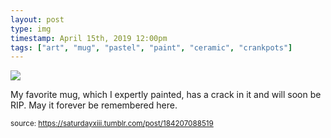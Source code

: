 ```yaml
---
layout: post
type: img
timestamp: April 15th, 2019 12:00pm
tags: ["art", "mug", "pastel", "paint", "ceramic", "crankpots"]
---
```

<img src="https://saturdayxiii.github.io/media/184207088519.jpg"/>

My favorite mug, which I expertly painted, has a crack in it and will soon be RIP.
May it forever be remembered here.
 
  
<small>source: https://saturdayxiii.tumblr.com/post/184207088519</small>